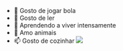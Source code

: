 - 👋 Gosto de jogar bola
- 👀  Gosto de ler
- 🌱 Aprendendo a viver intensamente
- 💞️ Amo animais
- 📫 Gosto de cozinhar
  ![](https://tenor.com/pt-BR/view/cat-cat-love-cat-heart-cat-heart-eyes-heart-eyes-gif-23823346)
